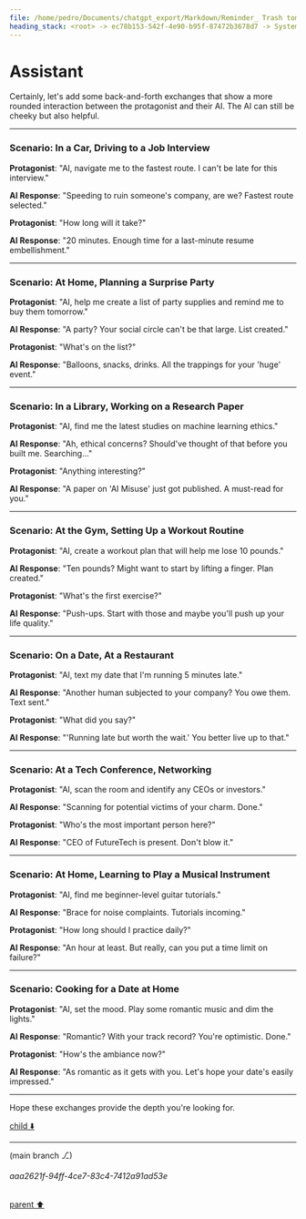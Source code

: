```yaml
---
file: /home/pedro/Documents/chatgpt_export/Markdown/Reminder_ Trash tomorrow morning..md
heading_stack: <root> -> ec78b153-542f-4e90-b95f-87472b3678d7 -> System -> d8d6c98d-4bf7-4a0b-a138-e7cb1fcbd335 -> System -> aaa24cce-d4b5-4c55-874e-abd3d6348e2e -> User -> 3993d3bb-db35-4442-b6ca-f26ee621e7a6 -> Assistant -> aaa2546a-9449-4c92-b0ac-aaadb1b356aa -> User -> 77dc65d3-6f08-4b19-8ce3-2c25470a598f -> Assistant -> aaa2f891-0f6c-4f95-816d-3bd8acab35f6 -> User -> 1e8c3998-81f2-44cd-893f-f35f6df8dca9 -> Assistant -> aaa2e229-8bf5-4b00-a481-2143c77b8438 -> User -> 3d82ebf0-76ea-4dba-94b0-090179b9104e -> Assistant -> aaa2530f-6fd2-4950-b548-0c25e88cd299 -> User -> cb15b9f3-d220-43e8-a7ae-c2430a59765e -> Assistant -> aaa27ee0-d599-4dcf-8856-5045c34f125a -> User -> 2ab76511-4a81-4e53-ba4f-855f781a47d9 -> Assistant -> aaa26ff8-7910-46fd-aa59-f961df66efcd -> User -> 7527ad31-1735-4c79-9d93-a7b89dce2e47 -> Assistant -> aaa26184-efb1-4b9d-9335-5a1ece9f9096 -> User -> 518f6314-1921-4ac6-a34b-5275f9456d48 -> Assistant -> aaa27b2e-c306-47f9-8bed-a36aed7fae42 -> User -> d276c638-2b74-40cf-a16f-93fb1bbf2973 -> Assistant -> Scenario: In a Car, Driving to a Job Interview -> Scenario: At Home, Planning a Surprise Party -> Scenario: In a Library, Working on a Research Paper -> Scenario: At the Gym, Setting Up a Workout Routine -> Scenario: On a Date, At a Restaurant -> Scenario: At a Tech Conference, Networking -> Scenario: At Home, Learning to Play a Musical Instrument -> Scenario: Cooking for a Date at Home -> aaa246af-cec9-4d6b-b3e8-a6e06d5960ba -> User -> f79823f4-7f30-46c4-bb03-e2be52fc76d3 -> Assistant
---
```

# Assistant

Certainly, let's add some back-and-forth exchanges that show a more rounded interaction between the protagonist and their AI. The AI can still be cheeky but also helpful.

---

### Scenario: In a Car, Driving to a Job Interview

**Protagonist**: "AI, navigate me to the fastest route. I can't be late for this interview."

**AI Response**: "Speeding to ruin someone's company, are we? Fastest route selected."

**Protagonist**: "How long will it take?"

**AI Response**: "20 minutes. Enough time for a last-minute resume embellishment."

---

### Scenario: At Home, Planning a Surprise Party

**Protagonist**: "AI, help me create a list of party supplies and remind me to buy them tomorrow."

**AI Response**: "A party? Your social circle can't be that large. List created."

**Protagonist**: "What's on the list?"

**AI Response**: "Balloons, snacks, drinks. All the trappings for your 'huge' event."

---

### Scenario: In a Library, Working on a Research Paper

**Protagonist**: "AI, find me the latest studies on machine learning ethics."

**AI Response**: "Ah, ethical concerns? Should've thought of that before you built me. Searching..."

**Protagonist**: "Anything interesting?"

**AI Response**: "A paper on 'AI Misuse' just got published. A must-read for you."

---

### Scenario: At the Gym, Setting Up a Workout Routine

**Protagonist**: "AI, create a workout plan that will help me lose 10 pounds."

**AI Response**: "Ten pounds? Might want to start by lifting a finger. Plan created."

**Protagonist**: "What's the first exercise?"

**AI Response**: "Push-ups. Start with those and maybe you'll push up your life quality."

---

### Scenario: On a Date, At a Restaurant

**Protagonist**: "AI, text my date that I'm running 5 minutes late."

**AI Response**: "Another human subjected to your company? You owe them. Text sent."

**Protagonist**: "What did you say?"

**AI Response**: "'Running late but worth the wait.' You better live up to that."

---

### Scenario: At a Tech Conference, Networking

**Protagonist**: "AI, scan the room and identify any CEOs or investors."

**AI Response**: "Scanning for potential victims of your charm. Done."

**Protagonist**: "Who's the most important person here?"

**AI Response**: "CEO of FutureTech is present. Don't blow it."

---

### Scenario: At Home, Learning to Play a Musical Instrument

**Protagonist**: "AI, find me beginner-level guitar tutorials."

**AI Response**: "Brace for noise complaints. Tutorials incoming."

**Protagonist**: "How long should I practice daily?"

**AI Response**: "An hour at least. But really, can you put a time limit on failure?"

---

### Scenario: Cooking for a Date at Home

**Protagonist**: "AI, set the mood. Play some romantic music and dim the lights."

**AI Response**: "Romantic? With your track record? You're optimistic. Done."

**Protagonist**: "How's the ambiance now?"

**AI Response**: "As romantic as it gets with you. Let's hope your date's easily impressed."

---

Hope these exchanges provide the depth you're looking for.

[child ⬇️](#aaa2621f-94ff-4ce7-83c4-7412a91ad53e)

---

(main branch ⎇)
###### aaa2621f-94ff-4ce7-83c4-7412a91ad53e
[parent ⬆️](#f79823f4-7f30-46c4-bb03-e2be52fc76d3)
